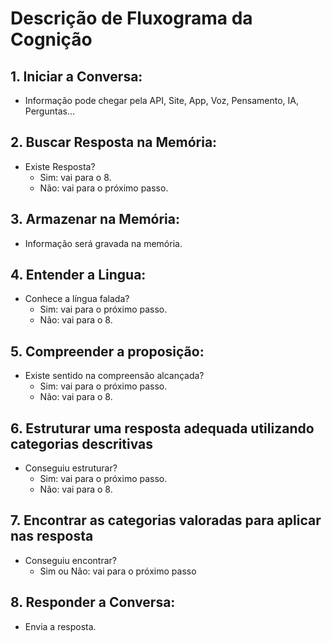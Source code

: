 # Descrição de Fluxograma da Cognição

## 1. **Iniciar a Conversa:**

- Informação pode chegar pela API, Site, App, Voz, Pensamento, IA, Perguntas...

## 2. **Buscar Resposta na Memória:**

- Existe Resposta?
  - Sim: vai para o 8.
  - Não: vai para o próximo passo.

## 3. **Armazenar na Memória:**

- Informação será gravada na memória.

## 4. **Entender a Lingua:**

- Conhece a língua falada?
  - Sim: vai para o próximo passo.
  - Não: vai para o 8.

## 5. **Compreender a proposição:**

- Existe sentido na compreensão alcançada?
  - Sim: vai para o próximo passo.
  - Não: vai para o 8.

## 6. **Estruturar uma resposta adequada utilizando categorias descritivas**

- Conseguiu estruturar?
  - Sim: vai para o próximo passo.
  - Não: vai para o 8.

## 7. **Encontrar as categorias valoradas para aplicar nas resposta**

- Conseguiu encontrar?
  - Sim ou Não: vai para o próximo passo

## 8. **Responder a Conversa:**

- Envia a resposta.

